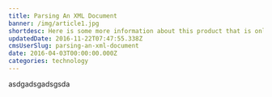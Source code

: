 ```yaml
---
title: Parsing An XML Document
banner: /img/article1.jpg
shortdesc: Here is some more information about this product that is only revealed once clicked on.
updatedDate: 2016-11-22T07:47:55.338Z
cmsUserSlug: parsing-an-xml-document
date: 2016-04-03T00:00:00.000Z
categories: technology
---
```


asdgadsgadsgsda